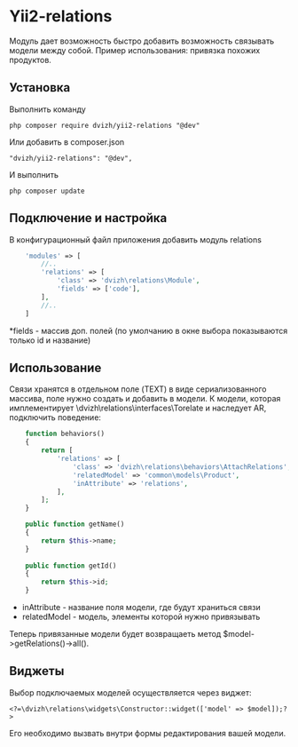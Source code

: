 Yii2-relations
==========
Модуль дает возможность быстро добавить возможность связывать модели между собой. Пример использования: привязка похожих продуктов.

Установка
---------------------------------
Выполнить команду

```
php composer require dvizh/yii2-relations "@dev"
```

Или добавить в composer.json

```
"dvizh/yii2-relations": "@dev",
```

И выполнить

```
php composer update
```

Подключение и настройка
---------------------------------
В конфигурационный файл приложения добавить модуль relations
```php
    'modules' => [
        //..
        'relations' => [
            'class' => 'dvizh\relations\Module',
            'fields' => ['code'],
        ],
        //..
    ]
```

*fields - массив доп. полей (по умолчанию в окне выбора показываются только id и название)

Использование
---------------------------------
Связи хранятся в отдельном поле (TEXT) в виде сериализованного массива, поле нужно создать и добавить в модели. К модели, которая имплементирует \dvizh\relations\interfaces\Torelate и наследует AR, подключить поведение:

```php
    function behaviors()
    {
        return [
            'relations' => [
                'class' => 'dvizh\relations\behaviors\AttachRelations',
                'relatedModel' => 'common\models\Product',
                'inAttribute' => 'relations',
            ],
        ];
    }

    public function getName()
    {
        return $this->name;
    }
    
    public function getId()
    {
        return $this->id;
    }
```

* inAttribute - название поля модели, где будут храниться связи
* relatedModel - модель, элементы которой нужно привязывать

Теперь привязанные модели будет возвращаеть метод $model->getRelations()->all().

Виджеты
---------------------------------
Выбор подключаемых моделей осуществляется через виджет:

```<?=\dvizh\relations\widgets\Constructor::widget(['model' => $model]);?>```

Его необходимо вызвать внутри формы редактирования вашей модели.
